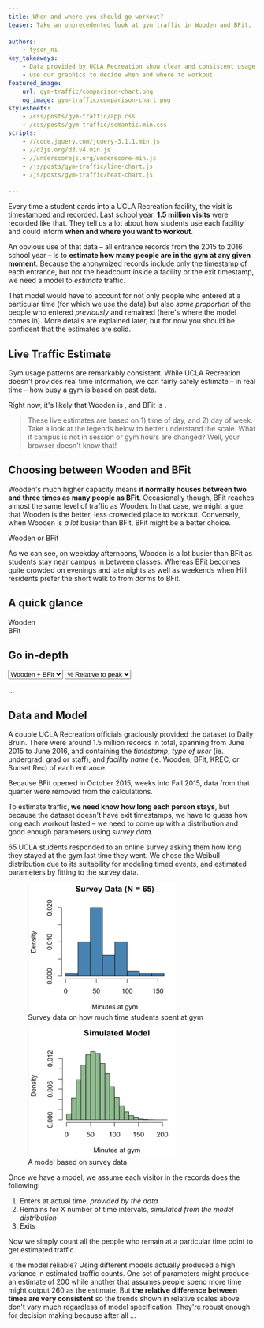 ```yaml
---
title: When and where you should go workout?
teaser: Take an unprecedented look at gym traffic in Wooden and BFit.

authors:
    - tyson_ni
key_takeaways:
    - Data provided by UCLA Recreation show clear and consistent usage patterns across Wooden and BFit
    - Use our graphics to decide when and where to workout
featured_image:
    url: gym-traffic/comparison-chart.png
    og_image: gym-traffic/comparison-chart.png
stylesheets:
    - /css/posts/gym-traffic/app.css
    - /css/posts/gym-traffic/semantic.min.css
scripts:
    - //code.jquery.com/jquery-3.1.1.min.js
    - //d3js.org/d3.v4.min.js
    - //underscorejs.org/underscore-min.js
    - /js/posts/gym-traffic/line-chart.js
    - /js/posts/gym-traffic/heat-chart.js

---
```


Every time a student cards into a UCLA Recreation facility, the visit is timestamped and recorded.
Last school year, **1.5 million visits** were recorded like that.
They tell us a lot about how students use each facility and could inform **when and where you want to workout**.

An obvious use of that data – all entrance records from the 2015 to 2016 school year – is to **estimate how many people are in the gym at any given moment**.
Because the anonymized records include only the timestamp of each entrance, but not the headcount inside a facility or the exit timestamp, we need a model to *estimate* traffic.

That model would have to account for not only people who entered at a particular time (for which we use the data) but also *some proportion* of the people who entered *previously* and remained (here's where the model comes in). More details are explained later, but for now you should be confident that the estimates are solid.

## Live Traffic Estimate

Gym usage patterns are remarkably consistent. While UCLA Recreation doesn't provides real time information, we can fairly safely estimate – in real time – how busy a gym is based on past data.

Right now, it's likely that
<span class='wooden facility-name'>Wooden</span> is <span id='wooden-traffic-text'></span>, and
<span class='bfit facility-name'>BFit</span> is <span id='bfit-traffic-text'></span>.

> These live estimates are based on 1) time of day, and 2) day of week.
> Take a look at the legends below to better understand the scale.
> What if campus is not in session or gym hours are changed? Well, your browser doesn't know that!


## Choosing between Wooden and BFit

Wooden's much higher capacity means **it normally houses between two and three times as many people as
BFit**. Occasionally though, BFit reaches almost the same level of traffic as Wooden. In that case, we might argue that Wooden is the better, less croweded place to workout. Conversely, when Wooden is *a lot* busier than BFit, BFit might be a better choice.

  <div class='ui centered medium header'>Wooden or BFit</div>
  <div class='ui centered one column grid'>
    <div class='twelve wide column heat-chart' id='comparison-heatmap'>
    </div>
  </div>

As we can see, on weekday afternoons, Wooden is a lot busier than BFit as students stay near campus in between classes. Whereas BFit becomes quite crowded on evenings and late nights as well as weekends when Hill residents prefer the short walk to from dorms to BFit.

## A quick glance

<div class='ui centered medium header'>Wooden</div>
<div class='ui centered one column grid'>
  <div class='twelve wide column heat-chart' id='wooden-heatmap'>
  </div>
</div>

<div class='ui centered medium header'>BFit</div>
<div class='ui centered one column grid'>
  <div class='twelve wide column heat-chart' id='bfit-heatmap'>
  </div>
</div>


## Go in-depth  

<div id='viz-selections'>
  <select id='pick-facility'>
    <option value='both'>Wooden + BFit</option>
    <option value='wooden'>Wooden</option>
    <option value='bfit'>BFit</option>
  </select>

  <select id='pick-scale'>
    <option value='relative'>% Relative to peak</option>
    <option value='absolute'>Number of people</option>
  </select>
</div>

<div id='line-chart'></div>

...


## Data and Model

A couple UCLA Recreation officials graciously provided the dataset to Daily Bruin. There were around 1.5 million  records in total, spanning from June 2015 to June 2016, and containing the *timestamp*, *type of user* (ie. undergrad, grad or staff), and *facility name* (ie. Wooden, BFit, KREC, or Sunset Rec) of each entrance.

Because BFit opened in October 2015, weeks into Fall 2015, data from that quarter were removed from the calculations.

To estimate traffic, **we need know how long each person stays**, but because the dataset doesn't have exit timestamps, we have to guess how long each workout lasted – we need to come up with a distribution and good enough parameters using *survey data*.

65 UCLA students responded to an online survey asking them how long they stayed at the gym last time they went. We chose the Weibull distribution due to its suitability for modeling timed events, and estimated parameters by fitting to the survey data.

<figure>
  <img src="/img/posts/gym-traffic/survey-histogram.png" height='260px' width='300px' />
  <figcaption>Survey data on how much time students spent at gym</figcaption>
</figure>

<figure>
  <img src="/img/posts/gym-traffic/model-histogram.png" height='260px' width='300px' />
  <figcaption>A model based on survey data</figcaption>
</figure>

Once we have a model, we assume each visitor in the records does the following:

1. Enters at actual time, *provided by the data*
2. Remains for X number of time intervals, *simulated from the model distribution*
3. Exits

Now we simply count all the people who remain at a particular time point to get estimated traffic.

Is the model reliable? Using different models actually produced a high variance in estimated traffic counts. One set of parameters might produce an estimate of 200 while another that assumes people spend more time might output 260 as the estimate. But **the relative difference between times are very consistent** so the trends shown in relative scales above don't vary much regardless of model specification. They're robust enough for decision making because after all ...
